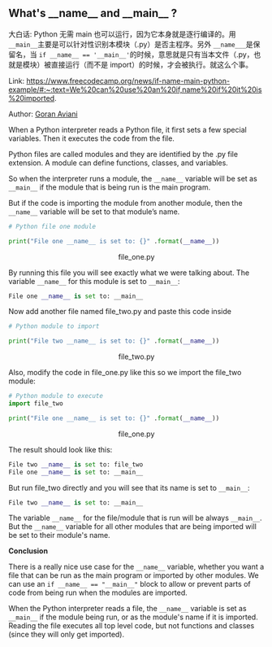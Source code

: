 ## What's \_\_name\_\_ and \_\_main\_\_ ?

大白话: Python 无需 main 也可以运行，因为它本身就是逐行编译的。用 ```__main__```主要是可以针对性识别本模块（.py）是否主程序。另外 ```__name___```是保留名，当 ```if __name__ == '__main__'```的时候，意思就是只有当本文件（.py，也就是模块）被直接运行（而不是 import）的时候，才会被执行。就这么个事。

Link: https://www.freecodecamp.org/news/if-name-main-python-example/#:~:text=We%20can%20use%20an%20if,name%20if%20it%20is%20imported.  

Author: [Goran Aviani](https://www.freecodecamp.org/news/author/goran/)  

When a Python interpreter reads a Python file, it first sets a few special variables. Then it executes the code from the file.  

Python files are called modules and they are identified by the .py file extension. A module can define functions, classes, and variables.  

So when the interpreter runs a module, the ```__name__``` variable will be set as  ```__main__``` if the module that is being run is the main program.  

But if the code is importing the module from another module, then the ```__name__```  variable will be set to that module’s name.  

```python
# Python file one module

print("File one __name__ is set to: {}" .format(__name__))
```
<p align="center">
  file_one.py
</p>

By running this file you will see exactly what we were talking about. The variable ```__name__``` for this module is set to ```__main__```:

```python
File one __name__ is set to: __main__
```

Now add another file named file_two.py and paste this code inside

```python
# Python module to import

print("File two __name__ is set to: {}" .format(__name__))
```
<p align="center">
  file_two.py
</p>

Also, modify the code in file_one.py like this so we import the file_two module:

```python
# Python module to execute
import file_two

print("File one __name__ is set to: {}" .format(__name__))
```

<p align="center">
  file_one.py
</p>

The result should look like this:

```python
File two __name__ is set to: file_two
File one __name__ is set to: __main__
```

But run file_two directly and you will see that its name is set to ```__main__```:

```python
File two __name__ is set to: __main__
```

The variable ```__name__``` for the file/module that is run will be always ```__main__```. But the ```__name__``` variable for all other modules that are being imported will be set to their module's name.

**Conclusion**

There is a really nice use case for the ```__name__``` variable, whether you want a file that can be run as the main program or imported by other modules. We can use an ```if __name__ == "__main__"``` block to allow or prevent parts of code from being run when the modules are imported.

When the Python interpreter reads a file, the ```__name__``` variable is set as ```__main__``` if the module being run, or as the module's name if it is imported. Reading the file executes all top level code, but not functions and classes (since they will only get imported).

